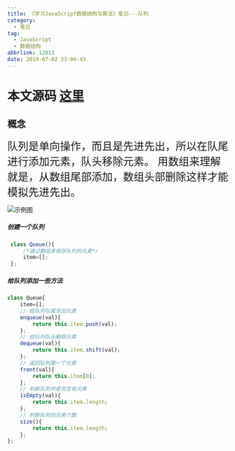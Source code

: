 ```yaml
---
title: 《学习JavaScript数据结构与算法》笔记---队列
category:
  - 笔记
tag:
  - JavaScript
  - 数据结构
abbrlink: 12013
date: 2019-07-02 23:04:43
---
```


# 本文源码 [这里](https://github.com/SHUAXINDIARY/demo/blob/master/js%E5%9F%BA%E7%A1%80%E7%9F%A5%E8%AF%86/%E5%85%B3%E4%BA%8E%E9%98%9F%E5%88%97.html)

## 概念

<font size=5>
队列是单向操作，而且是先进先出，所以在队尾进行添加元素，队头移除元素。
用数组来理解就是，从数组尾部添加，数组头部删除这样才能模拟先进先出。  
</font>  

![示例图](/img/queue.png)

<!-- more -->
##### 创建一个队列


``` javascript
 class Queue(){
     /*通过数组来保存队列的元素*/
     item=[];
 };
```



##### 给队列添加一些方法

``` javascript
class Queue{
    item=[];
    // 给队列队尾添加元素
    enqueue(val){
        return this.item.push(val);
    };
    // 给队列队头删除元素
    dequeue(val){
        return this.item.shift(val);
    };
    // 返回队列第一个元素
    front(val){
        return this.item[0];
    };
    // 判断队列中是否含有元素
    isEmpty(val){
        return this.item.length;
    };
    // 判断队列的元素个数
    size(){
        return this.item.length;
    };
};
```